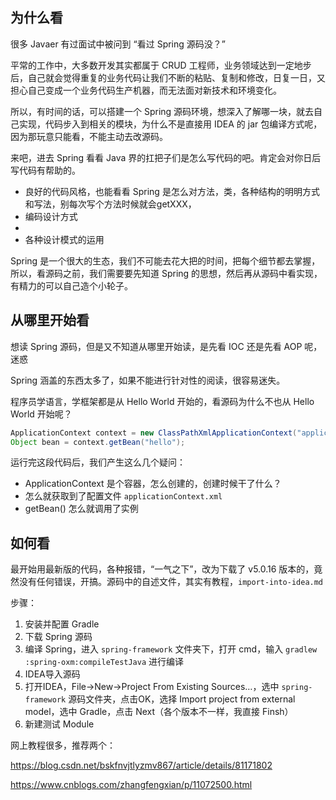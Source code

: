## 为什么看

很多 Javaer 有过面试中被问到 “看过 Spring 源码没？”

平常的工作中，大多数开发其实都属于 CRUD 工程师，业务领域达到一定地步后，自己就会觉得重复的业务代码让我们不断的粘贴、复制和修改，日复一日，又担心自己变成一个业务代码生产机器，而无法面对新技术和环境变化。

所以，有时间的话，可以搭建一个 Spring 源码环境，想深入了解哪一块，就去自己实现，代码步入到相关的模块，为什么不是直接用 IDEA 的 jar 包编译方式呢，因为那玩意只能看，不能主动去改源码。

来吧，进去 Spring 看看 Java 界的扛把子们是怎么写代码的吧。肯定会对你日后写代码有帮助的。

- 良好的代码风格，也能看看 Spring 是怎么对方法，类，各种结构的明明方式和写法，别每次写个方法时候就会getXXX，
- 编码设计方式
- 
- 各种设计模式的运用

Spring 是一个很大的生态，我们不可能去花大把的时间，把每个细节都去掌握，所以，看源码之前，我们需要要先知道 Spring 的思想，然后再从源码中看实现，有精力的可以自己造个小轮子。



## 从哪里开始看

想读 Spring 源码，但是又不知道从哪里开始读，是先看 IOC 还是先看 AOP 呢，迷惑

Spring 涵盖的东西太多了，如果不能进行针对性的阅读，很容易迷失。

程序员学语言，学框架都是从 Hello World 开始的，看源码为什么不也从 Hello World 开始呢？

```java
ApplicationContext context = new ClassPathXmlApplicationContext("applicationContext.xml");
Object bean = context.getBean("hello");
```

运行完这段代码后，我们产生这么几个疑问：

- ApplicationContext 是个容器，怎么创建的，创建时候干了什么？
- 怎么就获取到了配置文件 `applicationContext.xml`
- getBean() 怎么就调用了实例



## 如何看

最开始用最新版的代码，各种报错，“一气之下”，改为下载了 v5.0.16 版本的，竟然没有任何错误，开搞。源码中的自述文件，其实有教程，`import-into-idea.md`

步骤：

1. 安装并配置 Gradle
2. 下载 Spring 源码
3. 编译 Spring，进入 `spring-framework` 文件夹下，打开 cmd，输入 `gradlew :spring-oxm:compileTestJava` 进行编译
4. IDEA导入源码
5. 打开IDEA，File->New->Project From Existing Sources…，选中 `spring-framework` 源码文件夹，点击OK，选择 Import project from external model，选中 Gradle，点击 Next（各个版本不一样，我直接 Finsh）
6. 新建测试 Module

网上教程很多，推荐两个：

https://blog.csdn.net/bskfnvjtlyzmv867/article/details/81171802

https://www.cnblogs.com/zhangfengxian/p/11072500.html









